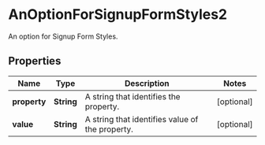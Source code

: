 

# AnOptionForSignupFormStyles2

An option for Signup Form Styles.

## Properties

| Name | Type | Description | Notes |
|------------ | ------------- | ------------- | -------------|
|**property** | **String** | A string that identifies the property. |  [optional] |
|**value** | **String** | A string that identifies value of the property. |  [optional] |



